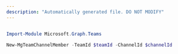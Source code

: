 ```yaml
---
description: "Automatically generated file. DO NOT MODIFY"
---
```


```powershell

Import-Module Microsoft.Graph.Teams

New-MgTeamChannelMember -TeamId $teamId -ChannelId $channelId

```